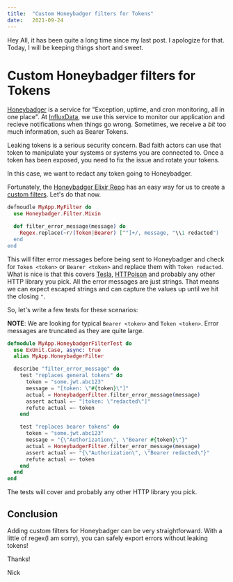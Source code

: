 ```yaml
---
title:  "Custom Honeybadger filters for Tokens"
date:   2021-09-24
---
```


Hey All, it has been quite a long time since my last post. I apologize for that. Today, I will be keeping things short and sweet.

# Custom Honeybadger filters for Tokens

[Honeybadger](https://www.honeybadger.io/) is a service for "Exception, uptime, and cron monitoring, all in one place". At [InfluxData](https://influxdata.com), we use this service to monitor our application and recieve notifications when things go wrong. Sometimes, we receive a _bit_ too much information, such as Bearer Tokens.

Leaking tokens is a serious security concern. Bad faith actors can use that token to manipulate your systems or systems you are connected to. Once a token has been exposed, you need to fix the issue and rotate your tokens.

In this case, we want to redact any token going to Honeybadger.

Fortunately, the [Honeybadger Elixir Repo](https://github.com/honeybadger-io/honeybadger-elixir) has an easy way for us to create a [custom filters](https://hexdocs.pm/honeybadger/Honeybadger.Filter.Mixin.html). Let's do that now.


```elixir
defmoudle MyApp.MyFilter do
  use Honeybadger.Filter.Mixin

  def filter_error_message(message) do
    Regex.replace(~r/(Token|Bearer) [^"]+/, message, "\\1 redacted")
  end
end

```

This will filter error messages before being sent to Honeybadger and check for `Token <token>` or `Bearer <token>` and replace them with `Token redacted`. What is nice is that this covers [Tesla](https://github.com/teamon/tesla), [HTTPoison](https://hexdocs.pm/httpoison/readme.html) and probably any other HTTP library you pick. All the error messages are just strings. That means we can expect escaped strings and can capture the values up until we hit the closing `"`.

So, let's write a few tests for these scenarios:

__NOTE__: We are looking for typical `Bearer <token>` and `Token <token>`. Error messages are truncated as they are quite large.

```elixir
defmodule MyApp.HoneybadgerFilterTest do
  use ExUnit.Case, async: true
  alias MyApp.HoneybadgerFilter

  describe "filter_error_message" do
    test "replaces general tokens" do
      token = "some.jwt.abc123"
      message = "[token: \"#{token}\"]"
      actual = HoneybadgerFilter.filter_error_message(message)
      assert actual =~ "[token: \"redacted\"]"
      refute actual =~ token
    end

    test "replaces bearer tokens" do
      token = "some.jwt.abc123"
      message = "{\"Authorization\", \"Bearer #{token}\"}"
      actual = HoneybadgerFilter.filter_error_message(message)
      assert actual =~ "{\"Authorization\", \"Bearer redacted\"}"
      refute actual =~ token
    end
  end
end
```

The tests will cover and probably any other HTTP library you pick.

## Conclusion

Adding custom filters for Honeybadger can be very straightforward. With a little of regex(I am sorry), you can safely export errors without leaking tokens!

Thanks!

Nick
